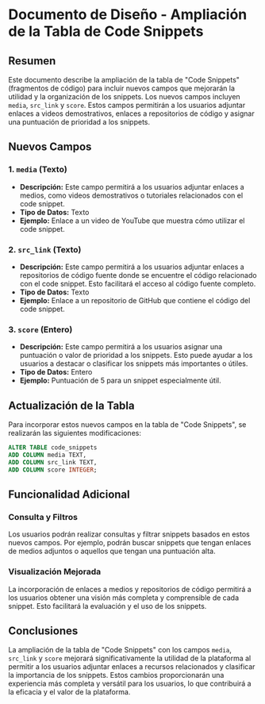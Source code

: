 # Documento de Diseño - Ampliación de la Tabla de Code Snippets

## Resumen

Este documento describe la ampliación de la tabla de "Code Snippets" (fragmentos de código) para incluir nuevos campos que mejorarán la utilidad y la organización de los snippets. Los nuevos campos incluyen `media`, `src_link` y `score`. Estos campos permitirán a los usuarios adjuntar enlaces a videos demostrativos, enlaces a repositorios de código y asignar una puntuación de prioridad a los snippets.

## Nuevos Campos

### 1. `media` (Texto)

- **Descripción:** Este campo permitirá a los usuarios adjuntar enlaces a medios, como videos demostrativos o tutoriales relacionados con el code snippet.
- **Tipo de Datos:** Texto
- **Ejemplo:** Enlace a un video de YouTube que muestra cómo utilizar el code snippet.

### 2. `src_link` (Texto)

- **Descripción:** Este campo permitirá a los usuarios adjuntar enlaces a repositorios de código fuente donde se encuentre el código relacionado con el code snippet. Esto facilitará el acceso al código fuente completo.
- **Tipo de Datos:** Texto
- **Ejemplo:** Enlace a un repositorio de GitHub que contiene el código del code snippet.

### 3. `score` (Entero)

- **Descripción:** Este campo permitirá a los usuarios asignar una puntuación o valor de prioridad a los snippets. Esto puede ayudar a los usuarios a destacar o clasificar los snippets más importantes o útiles.
- **Tipo de Datos:** Entero
- **Ejemplo:** Puntuación de 5 para un snippet especialmente útil.

## Actualización de la Tabla

Para incorporar estos nuevos campos en la tabla de "Code Snippets", se realizarán las siguientes modificaciones:

```sql
ALTER TABLE code_snippets
ADD COLUMN media TEXT,
ADD COLUMN src_link TEXT,
ADD COLUMN score INTEGER;
```

## Funcionalidad Adicional

### Consulta y Filtros

Los usuarios podrán realizar consultas y filtrar snippets basados en estos nuevos campos. Por ejemplo, podrán buscar snippets que tengan enlaces de medios adjuntos o aquellos que tengan una puntuación alta.

### Visualización Mejorada

La incorporación de enlaces a medios y repositorios de código permitirá a los usuarios obtener una visión más completa y comprensible de cada snippet. Esto facilitará la evaluación y el uso de los snippets.

## Conclusiones

La ampliación de la tabla de "Code Snippets" con los campos `media`, `src_link` y `score` mejorará significativamente la utilidad de la plataforma al permitir a los usuarios adjuntar enlaces a recursos relacionados y clasificar la importancia de los snippets. Estos cambios proporcionarán una experiencia más completa y versátil para los usuarios, lo que contribuirá a la eficacia y el valor de la plataforma.
